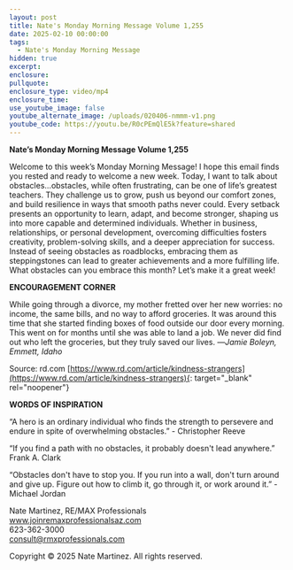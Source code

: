```yaml
---
layout: post
title: Nate's Monday Morning Message Volume 1,255
date: 2025-02-10 00:00:00
tags:
  - Nate's Monday Morning Message
hidden: true
excerpt:
enclosure:
pullquote:
enclosure_type: video/mp4
enclosure_time:
use_youtube_image: false
youtube_alternate_image: /uploads/020406-nmmm-v1.png
youtube_code: https://youtu.be/R0cPEmQlE5k?feature=shared
---
```

**Nate’s Monday Morning Message Volume 1,255**

Welcome to this week’s Monday Morning Message! I hope this email finds you rested and ready to welcome a new week. Today, I want to talk about obstacles…obstacles, while often frustrating, can be one of life’s greatest teachers. They challenge us to grow, push us beyond our comfort zones, and build resilience in ways that smooth paths never could. Every setback presents an opportunity to learn, adapt, and become stronger, shaping us into more capable and determined individuals. Whether in business, relationships, or personal development, overcoming difficulties fosters creativity, problem-solving skills, and a deeper appreciation for success. Instead of seeing obstacles as roadblocks, embracing them as steppingstones can lead to greater achievements and a more fulfilling life. What obstacles can you embrace this month? Let’s make it a great week!

**ENCOURAGEMENT CORNER**&nbsp;

While going through a divorce, my mother fretted over her new worries: no income, the same bills, and no way to afford groceries. It was around this time that she started finding boxes of food outside our door every morning. This went on for months until she was able to land a job. We never did find out who left the groceries, but they truly saved our lives. —*Jamie Boleyn, Emmett, Idaho*

Source: rd.com [https://www.rd.com/article/kindness-strangers](https://www.rd.com/article/kindness-strangers){: target="_blank" rel="noopener"}

**WORDS OF INSPIRATION**

“A hero is an ordinary individual who finds the strength to persevere and endure in spite of overwhelming obstacles.” - Christopher Reeve

“If you find a path with no obstacles, it probably doesn't lead anywhere.” Frank A. Clark

“Obstacles don't have to stop you. If you run into a wall, don't turn around and give up. Figure out how to climb it, go through it, or work around it.” - Michael Jordan<br>

Nate Martinez, RE/MAX Professionals<br>www.joinremaxprofessionalsaz.com<br>623-362-3000<br>consult@rmxprofessionals.com

Copyright © 2025 Nate Martinez. All rights reserved.